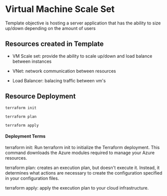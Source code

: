 # Virtual Machine Scale Set
Template objective is hosting a server application that has the ability to size up/down depending on the amount of users

## Resources created in Template

* VM Scale set: provide the ability to scale up/down and load balance between instances

* VNet: network communication between resources

* Load Balancer: balacing traffic between vm's

## Resource Deployment

```
terraform init
```

```
terraform plan
```

```
terraform apply
```

#### Deployment Terms
terraform init: Run terraform init to initialize the Terraform deployment. This command downloads the Azure modules required to manage your Azure resources.

terraform plan: creates an execution plan, but doesn't execute it. Instead, it determines what actions are necessary to create the configuration specified in your configuration files.

terraform apply: apply the execution plan to your cloud infrastructure.
